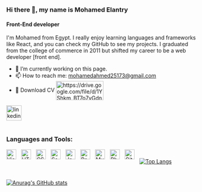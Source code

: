 ### Hi there 👋, my name is Mohamed Elantry
#### Front-End developer
I'm Mohamed from Egypt. I really enjoy learning languages and frameworks like React, and you can check my GitHub to see my projects.
I graduated from the college of commerce in 2011 but shifted my career to be a web developer [front end].

- 🔭 I’m currently working on this page. 
- 📫 How to reach me: mohamedahmed25173@gmail.com 
- 📄 Download CV [<img align="center" src="https://camo.githubusercontent.com/26bd39c7d87f6b9e0d46021a00eac73d679cd8b2fe48ee720cc8024ff9ed9c19/68747470733a2f2f7777772e696a69726d662e636f6d2f77702d636f6e74656e742f75706c6f6164732f434c49434b2d484552452d544f2d444f574e4c4f4144402e706e67" alt="https://drive.google.com/file/d/1YShkm_BT7o7yGdn5vr017ZKkaG5gTDe4/view?usp=sharing" height="50" width="125" data-canonical-src="(https://www.mediafire.com/file/amvm25dqynpf0ch/mohamed_elantry_resume.pdf/file)" style="max-width: 100%;">](https://www.mediafire.com/file/amvm25dqynpf0ch/mohamed_elantry_resume.pdf/file)


[<img src='https://cdn.jsdelivr.net/npm/simple-icons@3.0.1/icons/linkedin.svg' alt='linkedin' height='40'>](https://www.linkedin.com/in/https://www.linkedin.com/in/mohamed-elantry-9160171bb//)  
#


### Languages and Tools:

<img align="left" alt="Visual Studio Code" width="26px" src="https://cdn.jsdelivr.net/gh/devicons/devicon/icons/vscode/vscode-original.svg" style="padding-right:10px;" />
<img align="left" alt="HTML5" width="26px" src="https://cdn.jsdelivr.net/gh/devicons/devicon/icons/html5/html5-original.svg" style="padding-right:10px;" />
<img align="left" alt="CSS3" width="26px" src="https://cdn.jsdelivr.net/gh/devicons/devicon/icons/css3/css3-original.svg" style="padding-right:10px;" />
<img align="left" alt="Sass" width="26px" src="https://cdn.jsdelivr.net/gh/devicons/devicon/icons/sass/sass-original.svg" style="padding-right:10px;" />
<img align="left" alt="JavaScript" width="26px" src="https://cdn.jsdelivr.net/gh/devicons/devicon/icons/javascript/javascript-original.svg" style="padding-right:10px;" />
<img align="left" alt="React" width="26px" src="https://cdn.jsdelivr.net/gh/devicons/devicon/icons/react/react-original.svg" style="padding-right:10px;" />
<img align="left" alt="MySQL" width="26px" src="https://cdn.jsdelivr.net/gh/devicons/devicon/icons/mysql/mysql-original.svg" style="padding-right:10px;" />
<img align="left" alt="Php" width="26px" src="https://cdn.jsdelivr.net/gh/devicons/devicon/icons/php/php-original.svg" style="padding-right:10px;" />
<img align="left" alt="Git" width="26px" src="https://cdn.jsdelivr.net/gh/devicons/devicon/icons/git/git-original.svg" style="padding-right:10px;" />

#
#
[![Top Langs](https://github-readme-stats.vercel.app/api/top-langs/?username=elantry&layout=compact)](https://github.com/anuraghazra/github-readme-stats)

#
#
[![Anurag's GitHub stats](https://github-readme-stats.vercel.app/api?username=elantry)](https://github.com/anuraghazra/github-readme-stats)

